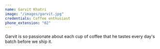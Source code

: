 ```yaml
---
name: Garvit Khatri
image: "/images/garvit.jpg"
credentials: Coffee enthusiast
phone_extension: "02"
---
```


Garvit is so passionate about each cup of coffee that he tastes every day's batch before we ship it.
